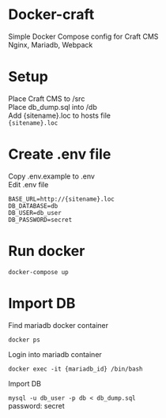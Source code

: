 # Docker-craft
Simple Docker Compose config for Craft CMS  
Nginx, Mariadb, Webpack

# Setup
Place Craft CMS to /src  
Place db_dump.sql into /db  
Add {sitename}.loc to hosts file  
`{sitename}.loc`

# Create .env file
Copy .env.example to .env  
Edit .env file  

`BASE_URL=http://{sitename}.loc`  
`DB_DATABASE=db`  
`DB_USER=db_user`  
`DB_PASSWORD=secret`  

# Run docker
`docker-compose up`

# Import DB

Find mariadb docker container

`docker ps`

Login into mariadb container

`docker exec -it {mariadb_id} /bin/bash`

Import DB

`mysql -u db_user -p db < db_dump.sql`  
password: secret
